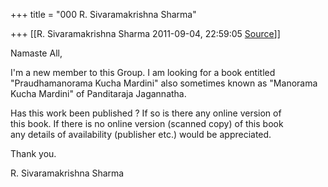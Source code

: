+++
title = "000 R. Sivaramakrishna Sharma"

+++
[[R. Sivaramakrishna Sharma	2011-09-04, 22:59:05 [Source](https://groups.google.com/g/samskrita/c/xP8cFbASR7g)]]



Namaste All,  
  
I'm a new member to this Group. I am looking for a book entitled  
"Praudhamanorama Kucha Mardini" also sometimes known as "Manorama  
Kucha Mardini" of Panditaraja Jagannatha.  
  
Has this work been published ? If so is there any online version of  
this book. If there is no online version (scanned copy) of this book  
any details of availability (publisher etc.) would be appreciated.  
  
Thank you.  
  
R. Sivaramakrishna Sharma

